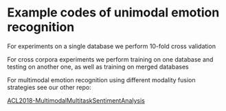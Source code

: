 # Example codes of unimodal emotion recognition

For experiments on a single database we perform 10-fold cross validation

For cross corpora experiments we perform training on one database and testing on another one, as well as training on merged databases

For multimodal emotion recognition using different modality fusion strategies see our other repo:

[ACL2018-MultimodalMultitaskSentimentAnalysis](https://github.com/tianleimin/ACL2018-MultimodalMultitaskSentimentAnalysis)
